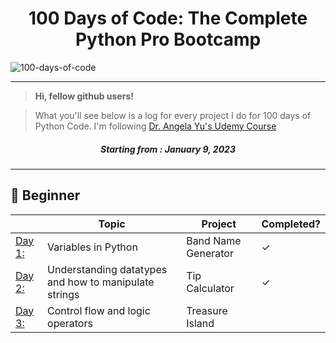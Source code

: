 <h1 align="center">100 Days of Code: The Complete Python Pro Bootcamp
</h1>

![100-days-of-code](https://ph-files.imgix.net/07015387-a11f-4b54-a211-be83e16ccb43.gif?auto=format)

---
> **Hi, fellow github users!**

> What you'll see below is a log for every project I do for 100 days of Python Code. I'm following [Dr. Angela Yu's Udemy Course](https://www.udemy.com/course/100-days-of-code/)
<h5 align="center">
Starting from : January 9, 2023
</h5>

---

## 🔰 Beginner 
|  | Topic | Project | Completed? |
|---|---|---| --- |
|[Day 1:](https://github.com/boomni/100-days_of_code/Day-1)| Variables in Python | Band Name Generator| &check; |
|[Day 2:](https://github.com/boomni/100-days_of_code/Day-2)| Understanding datatypes and how to manipulate strings | Tip Calculator | &check; |
|[Day 3:](https://github.com/boomni/100-days_of_code/Day-3)| Control flow and logic operators | Treasure Island | |

